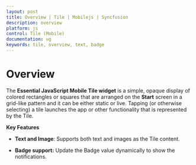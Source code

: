 ```yaml
---
layout: post
title: Overview | Tile | Mobilejs | Syncfusion
description: overview
platform: js
control: Tile (Mobile)
documentation: ug
keywords: tile, overview, text, badge
---
```


# Overview

The **Essential JavaScript Mobile Tile widget** is a simple, opaque display of colored rectangles or squares that are arranged on the **Start** screen in a grid-like pattern and it can be either static or live. Tapping (or otherwise selecting) a tile launches the app or other functionality that is represented by the Tile.

**Key Features**

* **Text and Image**: Supports both text and images as the Tile content.

* **Badge support:** Update the Badge value dynamically to show the notifications.



